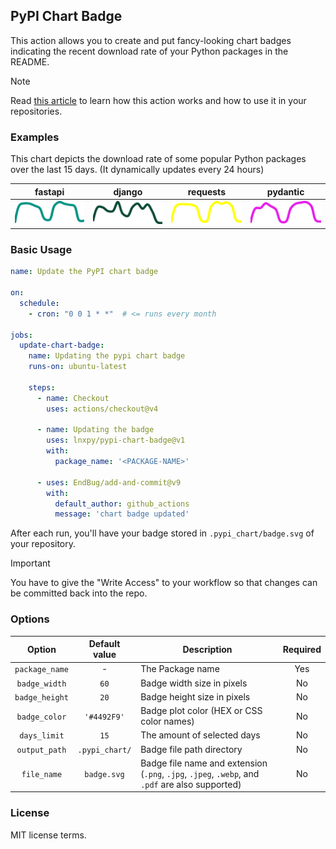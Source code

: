 ## PyPI Chart Badge

This action allows you to create and put fancy-looking chart badges indicating the recent download rate of your Python packages in the README.

> [!NOTE]
> Read [this article](https://blog.imsadra.me/display-your-package-download-rate-on-github) to learn how this action works and how to use it in your repositories.

### Examples
This chart depicts the download rate of some popular Python packages over the last 15 days. (It dynamically updates every 24 hours)

| fastapi | django | requests | pydantic |
| ------- | ------ | -------- | ---- |
| ![](.pypi_chart/artifact/fastapi_badge.svg) | ![](.pypi_chart/artifact/django_badge.svg) | ![](.pypi_chart/artifact/requests_badge.svg) | ![](.pypi_chart/artifact/pydantic_badge.svg) |


### Basic Usage
```yml
name: Update the PyPI chart badge

on:
  schedule:
    - cron: "0 0 1 * *"  # <= runs every month

jobs:
  update-chart-badge:
    name: Updating the pypi chart badge
    runs-on: ubuntu-latest

    steps:
      - name: Checkout
        uses: actions/checkout@v4

      - name: Updating the badge
        uses: lnxpy/pypi-chart-badge@v1
        with:
          package_name: '<PACKAGE-NAME>'

      - uses: EndBug/add-and-commit@v9
        with:
          default_author: github_actions
          message: 'chart badge updated'

```

After each run, you'll have your badge stored in `.pypi_chart/badge.svg` of your repository.

> [!IMPORTANT]
> You have to give the "Write Access" to your workflow so that changes can be committed back into the repo.

### Options

| Option         | Default value  | Description                                                                                     | Required |
| :------------: | :------------: |-------------------------------------------------------------------------------------------------|:--------:|
| `package_name` | -              | The Package name                                                                                | Yes      |
| `badge_width`  | `60`           | Badge width size in pixels                                                                      | No       |
| `badge_height` | `20`           | Badge height size in pixels                                                                     | No       |
| `badge_color`  | `'#4492F9'`    | Badge plot color (HEX or CSS color names)                                                       | No       |
| `days_limit`   | `15`           | The amount of selected days                                                                     | No       |
| `output_path`  | `.pypi_chart/` | Badge file path directory                                                                       | No       |
| `file_name`    | `badge.svg`    | Badge file name and extension (`.png`, `.jpg`, `.jpeg`, `.webp`, and `.pdf` are also supported) | No       |

### License
MIT license terms.
